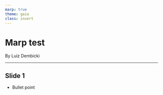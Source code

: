```yaml
---
marp: true
theme: gaia
class: invert
---
```


# Marp test 

By Luiz Dembicki

--- 


## Slide 1

* Bullet point